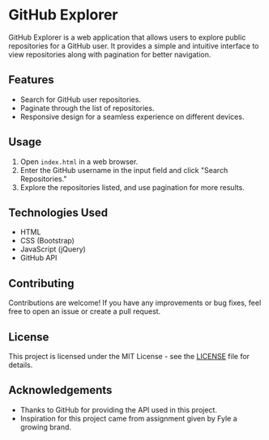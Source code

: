 # GitHub Explorer

GitHub Explorer is a web application that allows users to explore public repositories for a GitHub user. It provides a simple and intuitive interface to view repositories along with pagination for better navigation.

## Features

- Search for GitHub user repositories.
- Paginate through the list of repositories.
- Responsive design for a seamless experience on different devices.
  
## Usage

1. Open `index.html` in a web browser.
2. Enter the GitHub username in the input field and click "Search Repositories."
3. Explore the repositories listed, and use pagination for more results.

## Technologies Used

- HTML
- CSS (Bootstrap)
- JavaScript (jQuery)
- GitHub API
## Contributing

Contributions are welcome! If you have any improvements or bug fixes, feel free to open an issue or create a pull request.

## License

This project is licensed under the MIT License - see the [LICENSE](LICENSE) file for details.

## Acknowledgements

- Thanks to GitHub for providing the API used in this project.
- Inspiration for this project came from assignment given by Fyle a growing brand.
